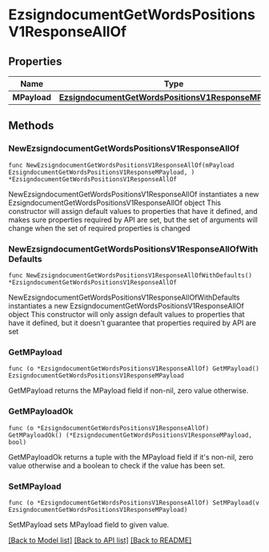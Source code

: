 # EzsigndocumentGetWordsPositionsV1ResponseAllOf

## Properties

Name | Type | Description | Notes
------------ | ------------- | ------------- | -------------
**MPayload** | [**EzsigndocumentGetWordsPositionsV1ResponseMPayload**](EzsigndocumentGetWordsPositionsV1ResponseMPayload.md) |  | 

## Methods

### NewEzsigndocumentGetWordsPositionsV1ResponseAllOf

`func NewEzsigndocumentGetWordsPositionsV1ResponseAllOf(mPayload EzsigndocumentGetWordsPositionsV1ResponseMPayload, ) *EzsigndocumentGetWordsPositionsV1ResponseAllOf`

NewEzsigndocumentGetWordsPositionsV1ResponseAllOf instantiates a new EzsigndocumentGetWordsPositionsV1ResponseAllOf object
This constructor will assign default values to properties that have it defined,
and makes sure properties required by API are set, but the set of arguments
will change when the set of required properties is changed

### NewEzsigndocumentGetWordsPositionsV1ResponseAllOfWithDefaults

`func NewEzsigndocumentGetWordsPositionsV1ResponseAllOfWithDefaults() *EzsigndocumentGetWordsPositionsV1ResponseAllOf`

NewEzsigndocumentGetWordsPositionsV1ResponseAllOfWithDefaults instantiates a new EzsigndocumentGetWordsPositionsV1ResponseAllOf object
This constructor will only assign default values to properties that have it defined,
but it doesn't guarantee that properties required by API are set

### GetMPayload

`func (o *EzsigndocumentGetWordsPositionsV1ResponseAllOf) GetMPayload() EzsigndocumentGetWordsPositionsV1ResponseMPayload`

GetMPayload returns the MPayload field if non-nil, zero value otherwise.

### GetMPayloadOk

`func (o *EzsigndocumentGetWordsPositionsV1ResponseAllOf) GetMPayloadOk() (*EzsigndocumentGetWordsPositionsV1ResponseMPayload, bool)`

GetMPayloadOk returns a tuple with the MPayload field if it's non-nil, zero value otherwise
and a boolean to check if the value has been set.

### SetMPayload

`func (o *EzsigndocumentGetWordsPositionsV1ResponseAllOf) SetMPayload(v EzsigndocumentGetWordsPositionsV1ResponseMPayload)`

SetMPayload sets MPayload field to given value.



[[Back to Model list]](../README.md#documentation-for-models) [[Back to API list]](../README.md#documentation-for-api-endpoints) [[Back to README]](../README.md)


